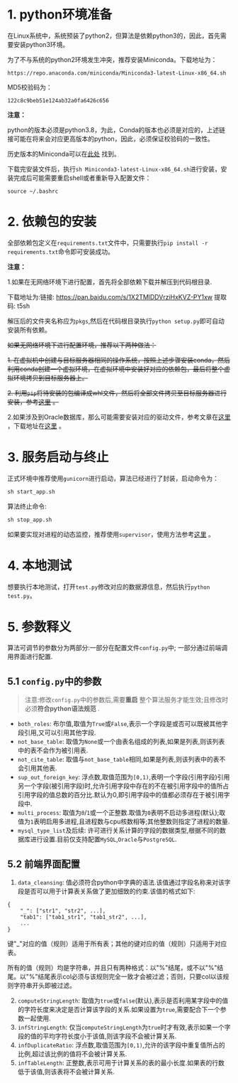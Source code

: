 # 1. python环境准备

在Linux系统中，系统预装了python2，但算法是依赖python3的，因此，首先需要安装python3环境。

为了不与系统的python2环境发生冲突，推荐安装Miniconda。下载地址为：
```
https://repo.anaconda.com/miniconda/Miniconda3-latest-Linux-x86_64.sh
```

MD5校验码为：
```
122c8c9beb51e124ab32a0fa6426c656
```

**注意：**

python的版本必须是python3.8，为此，Conda的版本也必须是对应的，上述链接可能在将来会对应更高版本的python，因此，必须保证校验码的一致性。

历史版本的Miniconda可以在[此处](https://repo.anaconda.com/miniconda/) 找到。


下载完安装文件后，执行`sh Miniconda3-latest-Linux-x86_64.sh`进行安装，安装完成后可能需要重启shell或者重新导入配置文件：
```
source ~/.bashrc
```

# 2. 依赖包的安装

全部依赖包定义在`requirements.txt`文件中，只需要执行`pip install -r requirements.txt`命令即可安装成功。

**注意：**

1.如果在无网络环境下进行配置，首先将全部依赖下载并解压到代码根目录. 

下载地址为:链接: https://pan.baidu.com/s/1X2TMlDDVrziHxKVZ-PY1xw 提取码: t5sh 

解压后的文件夹名称应为`pkgs`,然后在代码根目录执行`python setup.py`即可自动安装所有依赖。

~~如果无网络环境下进行配置环境，推荐以下两种做法：~~

~~1. 在虚拟机中创建与目标服务器相同的操作系统，按照上述步骤安装conda，然后利用conda创建一个虚拟环境，在虚拟环境中安装好对应的依赖包，最后将整个虚拟环境拷贝到目标服务器上。~~

~~2. 利用`pip`将待安装的包编译成whl文件，然后将全部文件拷贝至目标服务器进行安装，参考[这里](https://blog.csdn.net/SunJW_2017/article/details/103222205) 。~~

2.如果涉及到Oracle数据库，那么可能需要安装对应的驱动文件，参考文章在[这里](https://blog.csdn.net/SunJW_2017/article/details/118152349) ，下载地址在[这里](https://www.oracle.com/database/technologies/instant-client/linux-x86-64-downloads.html) 。

# 3. 服务启动与终止

正式环境中推荐使用`gunicorn`进行启动，算法已经进行了封装，启动命令为：
```cmd
sh start_app.sh
```

算法终止命令:
```cmd
sh stop_app.sh
```

如果要实现对进程的动态监控，推荐使用`supervisor`，使用方法参考[这里](https://blog.csdn.net/SunJW_2017/article/details/114533853) 。

# 4. 本地测试
想要执行本地测试，打开`test.py`修改对应的数据源信息，然后执行`python test.py`。

# 5. 参数释义
算法可调节的参数分为两部分:一部分在配置文件`config.py`中; 一部分通过前端调用界面进行配置.

## 5.1 `config.py`中的参数
> 注意:修改`config.py`中的参数后,需要**重启** 整个算法服务才能生效;且修改时必须**符合python语法规范** .

- `both_roles`: 布尔值,取值为`True`或`False`,表示一个字段是或否可以既被其他字段引用,又可以引用其他字段.
- `not_base_table`: 取值为`None`或一个由表名组成的列表,如果是列表,则该列表中的表不会作为被引用表.
- `not_cite_table`: 取值与`not_base_table`相同,如果是列表,则该列表中的表不会引用其他表.
- `sup_out_foreign_key`: 浮点数,取值范围为`[0,1)`,表明一个字段(引用字段)引用另一个字段(被引用字段)时,允许引用字段中存在的不在被引用字段中的值所占引用字段的值总数的百分比.默认为0,即引用字段中的值都必须存在于被引用字段中.
- `multi_process`: 取值为`0`/`1`或一个正整数.取值为`0`表明不启动多进程(默认);取值为`1`表明启用多进程,且进程数与cpu核数相等;其他整数则指定了进程的数量.
- `mysql_type_list`及后续: 许可进行关系计算的字段的数据类型,根据不同的数据库进行设置.目前仅支持配置`MySQL`,`Oracle`与`PostgreSQL`.

## 5.2 前端界面配置
1. `data_cleansing`: 值必须符合python中字典的语法.该值通过字段名称来对该字段是否可以用于计算表关系做了更加细致的约束.该值的格式如下:
```text
{
    "_": ["str1", "str2", ...],
    "tab1": ["tab1_str1", "tab1_str2", ...],
    ...
}
```
键"_"对应的值（规则）适用于所有表；其他的键对应的值（规则）只适用于对应表。

所有的值（规则）均是字符串，并且只有两种格式：以"%"结尾，或不以"%"结尾。以"%"结尾表示col必须与该规则完全一致才会被过滤；否则，只要col以该规则字符串开头即被过滤。

2. `computeStringLength`: 取值为`true`或`false`(默认),表示是否利用某字段中的值的字符长度来决定是否计算该字段的关系.如果设置为`true`,需要配合下一个参数一起使用.
3. `infStringLength`: 仅当`computeStringLength`为`true`时才有效,表示如果一个字段的值的平均字符长度小于该值,则该字段不会被计算关系.
4. `infDuplicateRatio`: 浮点数,取值范围为`[0,1)`,允许的该字段中重复值所占的比例,超过该比例的值将不会被计算关系.
5. `infTableLength`: 正整数,表示可用于计算关系的表的最小长度.如果表的行数低于该值,则该表将不会被计算关系.

